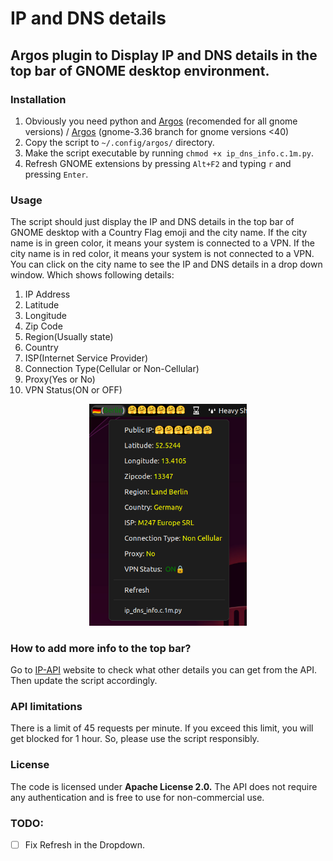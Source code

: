 # IP and DNS details

## Argos plugin to Display IP and DNS details in the top bar of GNOME desktop environment.

### Installation

1. Obviously you need python and [Argos](https://github.com/Coda-Coda/argos.git) (recomended for all gnome versions) / [Argos](https://github.com/rammie/argos/tree/gnome-3.36) (gnome-3.36 branch for gnome versions <40)
2. Copy the script to `~/.config/argos/` directory.
3. Make the script executable by running `chmod +x ip_dns_info.c.1m.py`.
4. Refresh GNOME extensions by pressing `Alt+F2` and typing `r` and pressing `Enter`.

### Usage

The script should just display the IP and DNS details in the top bar of GNOME desktop with a Country Flag emoji and the city name. If the city name is in green color, it means your system is connected to a VPN. If the city name is in red color, it means your system is not connected to a VPN. You can click on the city name to see the IP and DNS details in a drop down window. Which shows following details:

1. IP Address
2. Latitude
3. Longitude
4. Zip Code
5. Region(Usually state)
6. Country
7. ISP(Internet Service Provider)
8. Connection Type(Cellular or Non-Cellular)
9. Proxy(Yes or No)
10. VPN Status(ON or OFF)

<p align="center">
<img src="src/screenshot.png" alt="Screenshot of the plugin" width="50%">
</p>

### How to add more info to the top bar?

Go to [IP-API](https://ip-api.com/docs/api:json) website to check what other details you can get from the API. Then update the script accordingly.

### API limitations
There is a limit of 45 requests per minute. If you exceed this limit, you will get blocked for 1 hour. So, please use the script responsibly.

### License
The code is licensed under **Apache License 2.0.** The API does not require any authentication and is free to use for non-commercial use.

### TODO:
- [ ] Fix Refresh in the Dropdown.